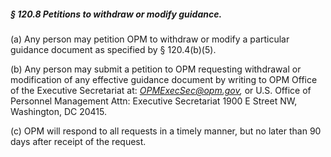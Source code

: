 ##### § 120.8 Petitions to withdraw or modify guidance. #####

(a) Any person may petition OPM to withdraw or modify a particular guidance document as specified by § 120.4(b)(5).

(b) Any person may submit a petition to OPM requesting withdrawal or modification of any effective guidance document by writing to OPM Office of the Executive Secretariat at: *OPMExecSec@opm.gov,* or U.S. Office of Personnel Management Attn: Executive Secretariat 1900 E Street NW, Washington, DC 20415.

(c) OPM will respond to all requests in a timely manner, but no later than 90 days after receipt of the request.